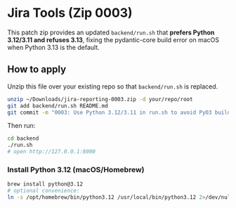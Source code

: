# Jira Tools (Zip 0003)

This patch zip provides an updated `backend/run.sh` that **prefers Python 3.12/3.11 and refuses 3.13**, fixing the pydantic-core build error on macOS when Python 3.13 is the default.

## How to apply
Unzip this file over your existing repo so that `backend/run.sh` is replaced.

```bash
unzip ~/Downloads/jira-reporting-0003.zip -d your/repo/root
git add backend/run.sh README.md
git commit -m "0003: Use Python 3.12/3.11 in run.sh to avoid PyO3 build on 3.13"
```

Then run:

```bash
cd backend
./run.sh
# open http://127.0.0.1:8000
```

### Install Python 3.12 (macOS/Homebrew)

```bash
brew install python@3.12
# optional convenience:
ln -s /opt/homebrew/bin/python3.12 /usr/local/bin/python3.12 2>/dev/null || true
```

